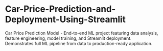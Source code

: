 # Car-Price-Prediction-and-Deployment-Using-Streamlit
Car Price Prediction Model - End-to-end ML project featuring data analysis, feature engineering, model training, and Streamlit deployment. Demonstrates full ML pipeline from data to production-ready application.

